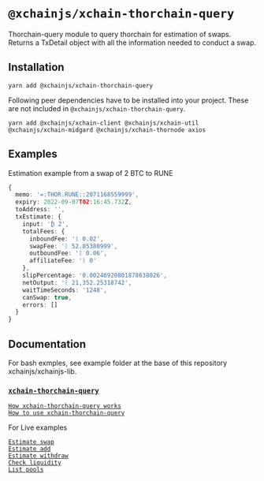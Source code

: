 # `@xchainjs/xchain-thorchain-query`

Thorchain-query module to query thorchain for estimation of swaps. Returns a TxDetail object with all the information needed to conduct a swap.

## Installation

```
yarn add @xchainjs/xchain-thorchain-query
```

Following peer dependencies have to be installed into your project. These are not included in `@xchainjs/xchain-thorchain-query`.

```
yarn add @xchainjs/xchain-client @xchainjs/xchain-util @xchainjs/xchain-midgard @xchainjs/xchain-thornode axios

```

## Examples

Estimation example from a swap of 2 BTC to RUNE

```ts
{
  memo: '=:THOR.RUNE::2071168559999',
  expiry: 2022-09-07T02:16:45.732Z,
  toAddress: '',
  txEstimate: {
    input: '₿ 2',
    totalFees: {
      inboundFee: 'ᚱ 0.02',
      swapFee: 'ᚱ 52.85380999',
      outboundFee: 'ᚱ 0.06',
      affiliateFee: 'ᚱ 0'
    },
    slipPercentage: '0.00246920801878638026',
    netOutput: 'ᚱ 21,352.25318742',
    waitTimeSeconds: '1248',
    canSwap: true,
    errors: []
  }
}
```

## Documentation

For bash exmples, see example folder at the base of this repository xchainjs/xchainjs-lib.

### [`xchain-thorchain-query`](http://docs.xchainjs.org/xchain-thorchain-query/)

[`How xchain-thorchain-query works`](http://docs.xchainjs.org/xchain-thorchain-query/how-it-works.html)\
[`How to use xchain-thorchain-query`](http://docs.xchainjs.org/xchain-thorchain-query/how-to-use.html)

For Live examples

[`Estimate swap`](https://replit.com/@thorchain/estimateSwap#index.ts)\
[`Estimate add`](https://replit.com/@thorchain/estimateAddliquidity)\
[`Estimate withdraw`](https://replit.com/@thorchain/estimateWithdrawLiquidity)\
[`Check liquidity`](https://replit.com/@thorchain/checkLiquidity)\
[`List pools`](https://replit.com/@thorchain/listPools#package.json)
